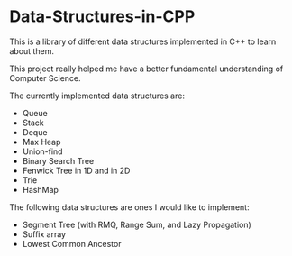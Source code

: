 # Data-Structures-in-CPP
 
This is a library of different data structures implemented in C++ to learn about them.

This project really helped me have a better fundamental understanding of Computer Science.

The currently implemented data structures are:
<ul>
 <li> Queue </li>
 <li> Stack </li>
 <li> Deque </li>
 <li> Max Heap </li>
 <li> Union-find </li>
 <li> Binary Search Tree </li>
 <li> Fenwick Tree in 1D and in 2D </li>
 <li> Trie </li>
 <li> HashMap </li>
</ul>

The following data structures are ones I would like to implement:
<ul>
 <li> Segment Tree (with RMQ, Range Sum, and Lazy Propagation)</li>
 <li> Suffix array </li>
 <li> Lowest Common Ancestor </li>
</ul>
